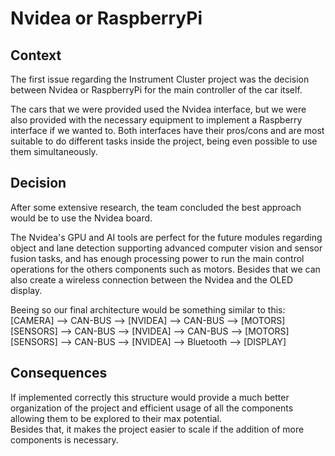 # Nvidea or RaspberryPi

## Context
The first issue regarding the Instrument Cluster project was the decision between Nvidea or RaspberryPi for the main controller of the car itself.  
  
The cars that we were provided used the Nvidea interface, but we were also provided with the necessary equipment to implement a Raspberry interface if we wanted to. Both interfaces have their pros/cons and are most suitable to do different tasks inside the project, being even possible to use them simultaneously.
  
## Decision
After some extensive research, the team concluded the best approach would be to use the Nvidea board.
  
The Nvidea's GPU and AI tools are perfect for the future modules regarding object and lane detection supporting advanced computer vision and sensor fusion tasks, and has enough processing power to run the main control operations for the others components such as motors. Besides that we can  also create a wireless connection between the Nvidea and the OLED display.  
  
Beeing so our final architecture would be something similar to this:  
[CAMERA] --> CAN-BUS --> [NVIDEA] --> CAN-BUS --> [MOTORS]  
[SENSORS] --> CAN-BUS --> [NVIDEA] --> CAN-BUS --> [MOTORS]  
[SENSORS] --> CAN-BUS --> [NVIDEA] --> Bluetooth --> [DISPLAY]  
  
## Consequences
If implemented correctly this structure would provide a much better organization of the project and efficient usage of all the components allowing them to be explored to their max potential.  
Besides that, it makes the project easier to scale if the addition of more components is necessary. 
